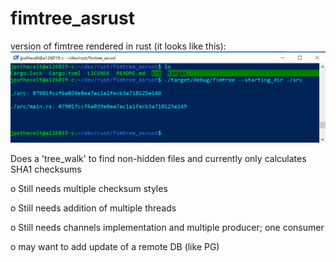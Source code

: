 # fimtree_asrust
version of fimtree rendered in rust (it looks like this):
![sample-run image](/images/sample-run.gif)

Does a 'tree_walk' to find non-hidden files
and currently only calculates SHA1 checksums

o Still needs multiple checksum styles

o Still needs addition of multiple threads

o Still needs channels implementation and multiple producer; one consumer

o may want to add update of a remote DB (like PG)
